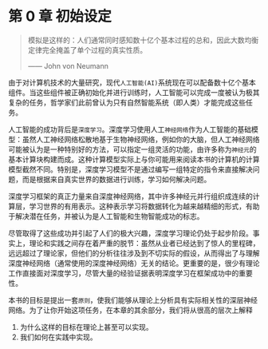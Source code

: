 # 第 0 章 初始设定
> 模拟是这样的：人们通常同时感知数十亿个基本过程的总和，因此大数均衡定律完全掩盖了单个过程的真实性质。
>
> —— John von Neumann

由于对计算机技术的大量研究，现代`人工智能(AI)`系统现在可以配备数十亿个基本组件。当这些组件被正确初始化并进行训练时，人工智能可以完成一度被认为极其复杂的任务，哲学家们此前曾认为只有自然智能系统（即人类）才能完成这些任务。

人工智能的成功背后是`深度学习`。深度学习使用人工`神经网络`作为人工智能的基础模型：虽然人工神经网络松散地基于生物神经网络，例如你的大脑，但人工神经网络可能被认为是一种特别好的方法，可以指定一组灵活的功能，由许多称为`神经元`的基本计算块构建而成。这种计算模型实际上与你可能用来阅读本书的计算机的计算模型截然不同。特别是，深度学习模型不是通过编写一组特定的指令来直接解决问题，而是根据来自真实世界的数据进行训练，学习如何解决问题。

深度学习框架的真正力量来自深度神经网络，其中许多神经元并行组织成连续的计算层，学习世界的有用表示。这种表示学习将数据转化为越来越精细的形式，有助于解决潜在任务，并被认为是人工智能和生物智能成功的标志。

尽管取得了这些成功并引起了人们的极大兴趣，深度学习理论仍处于起步阶段。事实上，理论和实践之间存在着严重的脱节：虽然从业者已经达到了惊人的里程碑，远远超过了理论家，但他们的分析往往涉及到不切实际的假设，从而得出了与理解深度神经网络（通常使用的深度神经网络）无关的结论。更重要的是，很少有理论工作直接面对深度学习，尽管大量的经验证据表明深度学习在框架成功中的重要性。

本书的目标是提出一套`原则`，使我们能够从理论上分析具有实际相关性的深层神经网络。为了让你开始这项任务，在本章的其余部分，我们将从很高的层次上解释
1. 为什么这样的目标在理论上甚至可以实现。
2. 我们如何在实践中实现。